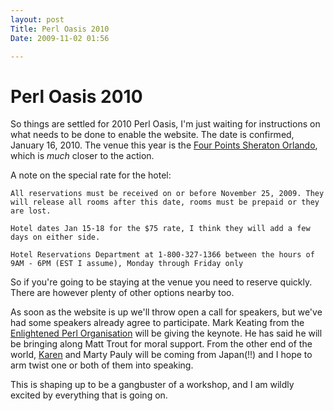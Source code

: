 ```yaml
---
layout: post
Title: Perl Oasis 2010
Date: 2009-11-02 01:56

---
```

# Perl Oasis 2010

So things are settled for 2010 Perl Oasis, I'm just waiting for
instructions on what needs to be done to enable the website. The date is
confirmed, January 16, 2010. The venue this year is the [Four Points
Sheraton Orlando][1], which is *much* closer to the action.

A note on the special rate for the hotel:

	All reservations must be received on or before November 25, 2009. They
	will release all rooms after this date, rooms must be prepaid or they
	are lost.

	Hotel dates Jan 15-18 for the $75 rate, I think they will add a few
	days on either side.

	Hotel Reservations Department at 1-800-327-1366 between the hours of
	9AM - 6PM (EST I assume), Monday through Friday only

So if you're going to be staying at the venue you need to reserve
quickly. There are however plenty of other options nearby too.

As soon as the website is up we'll throw open a call for speakers, but
we've had some speakers already agree to participate. Mark Keating from
the [Enlightened Perl Organisation][2] will be giving the keynote. He
has said he will be bringing along Matt Trout for moral support. From
the other end of the world, [Karen][3] and Marty Pauly will be coming
from Japan(!!) and I hope to arm twist one or both of them into
speaking.

This is shaping up to be a gangbuster of a workshop, and I am wildly
excited by everything that is going on.

[1]: http://www.starwoodhotels.com/fourpoints/property/overview/index.html?propertyID=1142
[2]: http://enlightened.perl.org
[3]: http://martian.org/karen/2009/10/31/perl-in-february/